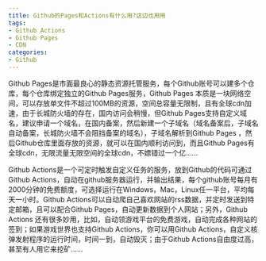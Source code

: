 ```yaml
---
title: Github的Pages和Actions有什么用?这边也用用
tags: 
- Github Actions
- Github Pages
- CDN
categories:
- Github
---
```



Github Pages是市面最良心的静态资源托管服务，每个Github账号可以建多个仓库，每个仓库绑定独立的Github Pages服务，Github Pages 本质是一块网络空间，可以存放单文件不超过100MB的资源，空间总容量无限制，且有全球cdn加速，由于长城防火墙的存在，国内访问会稍慢，但Github Pages支持自定义域名，建议申请一个域名，在国内备案，然后新建一个子域名（域名备案后，子域名自动备案，长城防火墙不会阻挡备案的域名），子域名解析到Github Pages ，然后Github仓库里面存放的资源，就可以在国内顺利访问到，而且Github Pages有全球cdn，无限流量无限空间的全球cdn，不嫖错过一个亿……


Github Actions是一个可定时触发自定义任务的服务，放到Github的代码可通过Github Actions，自动在github服务器运行，并输出结果，每个github账号每月有2000分钟的免费额度，可选择运行在Windows，Mac，Linux任一平台，平均每天一小时。Github Actions可以自动爬自己喜欢网站的rss数据，并定时发送到特定邮箱，且可以配合Github Pages，自动更新数据到个人网站；另外，Github Actions 还有很多妙用，比如，自动领游戏平台的免费游戏，自动完成各种网站的签到；如果游戏世界也支持Github Actions，你可以用Github Actions，自定义核弹发射程序的运行时间，时间一到，自动毁灭；由于Github Actions自由度过高，甚至有人用它来挖矿……


